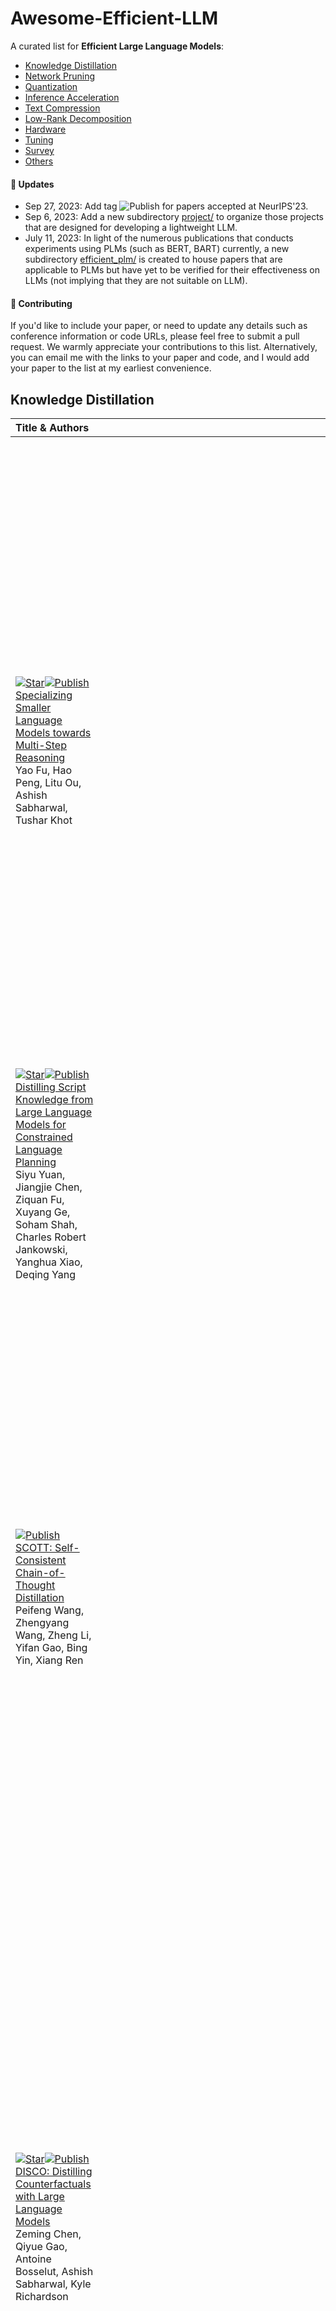 # Awesome-Efficient-LLM

A curated list for **Efficient Large Language Models**:
  - [Knowledge Distillation](#knowledge-distillation)
  - [Network Pruning](#network-pruning)
  - [Quantization](#quantization)
  - [Inference Acceleration](#inference-acceleration)
  - [Text Compression](#text-compression)
  - [Low-Rank Decomposition](#low-rank-decomposition)
  - [Hardware](#hardware)
  - [Tuning](#tuning)
  - [Survey](#survey)
  - [Others](#others)   

#### 🚀 Updates
* Sep 27, 2023: Add tag ![Publish](https://img.shields.io/badge/Conference-NeurIPS'23-blue) for papers accepted at NeurIPS'23.
* Sep 6, 2023: Add a new subdirectory [project/](project/) to organize those projects that are designed for developing a lightweight LLM.
* July 11, 2023:
In light of the numerous publications that conducts experiments using PLMs (such as BERT, BART) currently, a new subdirectory [efficient_plm/](efficient_plm/) is created to house papers that are applicable to PLMs but have yet to be verified for their effectiveness on LLMs (not implying that they are not suitable on LLM). 

#### 💮 Contributing

If you'd like to include your paper, or need to update any details such as conference information or code URLs, please feel free to submit a pull request. We warmly appreciate your contributions to this list. Alternatively, you can email me with the links to your paper and code, and I would add your paper to the list at my earliest convenience. 


## Knowledge Distillation
| Title & Authors | Introduction | Links |
|:----|  :----: | :---:|
|[![Star](https://img.shields.io/github/stars/FranxYao/FlanT5-CoT-Specialization.svg?style=social&label=Star)](https://github.com/FranxYao/FlanT5-CoT-Specialization)[![Publish](https://img.shields.io/badge/Conference-ICML'23-blue)]()<br>[Specializing Smaller Language Models towards Multi-Step Reasoning](https://arxiv.org/abs/2301.12726) <br> Yao Fu, Hao Peng, Litu Ou, Ashish Sabharwal, Tushar Khot |<img width="1002" alt="image" src="figures/ModelSpecialization.png"> |[Github](https://github.com/FranxYao/FlanT5-CoT-Specialization) <br> [Paper](https://arxiv.org/abs/2301.12726)|
|[![Star](https://img.shields.io/github/stars/siyuyuan/coscript.svg?style=social&label=Star)](https://github.com/siyuyuan/coscript)[![Publish](https://img.shields.io/badge/Conference-ACL'23%20Outstanding-blue)]()<br>[Distilling Script Knowledge from Large Language Models for Constrained Language Planning](https://arxiv.org/abs/2305.05252) <br> Siyu Yuan, Jiangjie Chen, Ziquan Fu, Xuyang Ge, Soham Shah, Charles Robert Jankowski, Yanghua Xiao, Deqing Yang |<img width="302" alt="image" src="figures/CoScript.png"> |[Github](https://github.com/siyuyuan/coscript) <br> [Paper](https://arxiv.org/abs/2305.05252)|
|[![Publish](https://img.shields.io/badge/Conference-ACL'23%20Outstanding-blue)]()<br>[SCOTT: Self-Consistent Chain-of-Thought Distillation](https://arxiv.org/abs/2305.01879) <br> Peifeng Wang, Zhengyang Wang, Zheng Li, Yifan Gao, Bing Yin, Xiang Ren |<img width="1002" alt="image" src="figures/SCOTT.png"> |[Paper](https://arxiv.org/abs/2305.01879)|
|[![Star](https://img.shields.io/github/stars/eric11eca/disco.svg?style=social&label=Star)](https://github.com/eric11eca/disco)[![Publish](https://img.shields.io/badge/Conference-ACL'23-blue)]()<br>[DISCO: Distilling Counterfactuals with Large Language Models](https://arxiv.org/abs/2212.10534) <br> Zeming Chen, Qiyue Gao, Antoine Bosselut, Ashish Sabharwal, Kyle Richardson |<img width="1002" alt="image" src="figures/disco.png"> |[Github](https://github.com/eric11eca/disco) <br> [Paper](https://arxiv.org/abs/2212.10534)|
|[![Star](https://img.shields.io/github/stars/allenai/i2d2.svg?style=social&label=Star)](https://github.com/allenai/i2d2)[![Publish](https://img.shields.io/badge/Conference-ACL'23-blue)]()<br>[I2D2: Inductive Knowledge Distillation with NeuroLogic and Self-Imitation](https://arxiv.org/abs/2212.09246) <br> Chandra Bhagavatula, Jena D. Hwang, Doug Downey, Ronan Le Bras, Ximing Lu, Lianhui Qin, Keisuke Sakaguchi, Swabha Swayamdipta, Peter West, Yejin Choi |<img width="1002" alt="image" src="https://i2d2.allen.ai/i2d2-fig1.png"> |[Github](https://github.com/allenai/i2d2) <br> [Paper](https://arxiv.org/abs/2212.09246) <br> [Project](https://i2d2.allen.ai/) |
|[![Star](https://img.shields.io/github/stars/allenai/cot_distillation.svg?style=social&label=Star)](https://github.com/allenai/cot_distillation)[![Publish](https://img.shields.io/badge/Conference-ACL'23-blue)]()<br>[Symbolic Chain-of-Thought Distillation: Small Models Can Also "Think" Step-by-Step](https://arxiv.org/abs/2306.14050) <br> Liunian Harold Li, Jack Hessel, Youngjae Yu, Xiang Ren, Kai-Wei Chang, Yejin Choi |<img width="202" alt="image" src="figures/SCoTD.png"> |[Github](https://github.com/allenai/cot_distillation) <br> [Paper](https://arxiv.org/abs/2306.14050)|
|[![Star](https://img.shields.io/github/stars/swarnaHub/ExplanationIntervention.svg?style=social&label=Star)](https://github.com/swarnaHub/ExplanationIntervention) [![Publish](https://img.shields.io/badge/Conference-NeurIPS'23-blue)]() <br>[Can Language Models Teach? Teacher Explanations Improve Student Performance via Theory of Mind](https://arxiv.org/abs/2306.09299) <br> Swarnadeep Saha, Peter Hase, and Mohit Bansal |<img width="302" alt="image" src="https://github.com/swarnaHub/ExplanationIntervention/blob/main/assets/main_fig.png"> |[Github](https://github.com/swarnaHub/ExplanationIntervention) <br> [Paper](https://arxiv.org/abs/2306.09299)|
|[![Publish](https://img.shields.io/badge/Conference-EMNLP'23-blue)]()<br>[Dialogue Chain-of-Thought Distillation for Commonsense-aware Conversational Agents](https://arxiv.org/abs/2310.09343) <br> Hyungjoo Chae, Yongho Song, Kai Tzu-iunn Ong, Taeyoon Kwon, Minjin Kim, Youngjae Yu, Dongha Lee, Dongyeop Kang, Jinyoung Yeo |<img width="1002" alt="image" src="figures/Doctor.png"> |[Paper](https://arxiv.org/abs/2310.09343)|
|[![Star](https://img.shields.io/github/stars/ServiceNow/PromptMix-EMNLP-2023.svg?style=social&label=Star)](https://github.com/ServiceNow/PromptMix-EMNLP-2023)[![Publish](https://img.shields.io/badge/Conference-EMNLP'23-blue)]()<br>[PromptMix: A Class Boundary Augmentation Method for Large Language Model Distillation](https://arxiv.org/abs/2310.14192) <br> Gaurav Sahu, Olga Vechtomova, Dzmitry Bahdanau, Issam H. Laradji |<img width="1002" alt="image" src="figures/PromptMix.png"> |[Github](https://github.com/ServiceNow/PromptMix-EMNLP-2023) <br> [Paper](https://arxiv.org/abs/2310.14192)|
|[![Star](https://img.shields.io/github/stars/aitsc/GLMKD.svg?style=social&label=Star)](https://github.com/aitsc/GLMKD) [![Publish](https://img.shields.io/badge/Conference-ACL'23%20Industry%20Track-blue)]() <br>[GKD: A General Knowledge Distillation Framework for Large-scale Pre-trained Language Model](https://arxiv.org/abs/2306.06629) <br> Shicheng Tan, Weng Lam Tam, Yuanchun Wang, Wenwen Gong, Yang Yang, Hongyin Tang, Keqing He, Jiahao Liu, Jingang Wang, Shu Zhao, Peng Zhang, Jie Tang |<img width="1002" alt="image" src="figures/GKD.png"> |[Github](https://github.com/aitsc/GLMKD) <br> [Paper](https://arxiv.org/abs/2306.06629)|
|[![Star](https://img.shields.io/github/stars/google-research/distilling-step-by-step.svg?style=social&label=Star)](https://github.com/google-research/distilling-step-by-step) [![Publish](https://img.shields.io/badge/Conference-ACL'23%20Findings-blue)]() <br> [Distilling Step-by-Step! Outperforming Larger Language Models with Less Training Data and Smaller Model Sizes](https://arxiv.org/abs/2305.02301)    <br> Cheng-Yu Hsieh, Chun-Liang Li, Chih-Kuan Yeh, Hootan Nakhost, Yasuhisa Fujii, Alexander Ratner, Ranjay Krishna, Chen-Yu Lee, Tomas Pfister | <img width="2000" alt="image" src="figures/Distill_step_by_step.png">| [Github](https://github.com/google-research/distilling-step-by-step) <br> [Paper](https://arxiv.org/abs/2305.02301) |
|[![Publish](https://img.shields.io/badge/Conference-EMNLP'23%20Findings-blue)]()<br>[Retrieval-based Knowledge Transfer: An Effective Approach for Extreme Large Language Model Compression](https://arxiv.org/abs/2310.15594) <br> Jiduan Liu, Jiahao Liu, Qifan Wang, Jingang Wang, Xunliang Cai, Dongyan Zhao, Ran Lucien Wang, Rui Yan |<img width="1002" alt="image" src="figures/RetriKT.png"> |[Paper](https://arxiv.org/abs/2310.15594)|
|[![Star](https://img.shields.io/github/stars/stoyian/OCaTS.svg?style=social&label=Star)](https://github.com/stoyian/OCaTS)[![Publish](https://img.shields.io/badge/Conference-EMNLP'23%20Findings-blue)]()<br>[Cache me if you Can: an Online Cost-aware Teacher-Student framework to Reduce the Calls to Large Language Models](https://arxiv.org/abs/2310.13395) <br> Ilias Stogiannidis, Stavros Vassos, Prodromos Malakasiotis, Ion Androutsopoulos |<img width="252" alt="image" src="figures/OCaTS.png"> |[Github](https://github.com/stoyian/OCaTS) <br> [Paper](https://arxiv.org/abs/2310.13395)|
| [![Star](https://img.shields.io/github/stars/mbzuai-nlp/LaMini-LM.svg?style=social&label=Star)](https://github.com/mbzuai-nlp/LaMini-LM) <br> [LaMini-LM: A Diverse Herd of Distilled Models from Large-Scale Instructions](https://github.com/mbzuai-nlp/LaMini-LM) <br>Minghao Wu, Abdul Waheed, Chiyu Zhang, Muhammad Abdul-Mageed, Alham Fikri Aji | <img width="1002" alt="image" src="https://github.com/mbzuai-nlp/LaMini-LM/blob/main/images/lamini-pipeline.drawio.png"> | [Github](https://github.com/mbzuai-nlp/LaMini-LM) [paper](https://arxiv.org/abs/2304.14402) |
|[Knowledge Distillation of Large Language Models](https://arxiv.org/abs/2306.08543) <br> Yuxian Gu, Li Dong, Furu Wei, Minlie Huang |<img width="1002" alt="image" src="https://github.com/microsoft/LMOps/blob/main/minillm/figures/method.png"> |[Github](https://github.com/microsoft/LMOps/tree/main/minillm) <br> [Paper](https://arxiv.org/abs/2306.08543)|
|[Teaching Small Language Models to Reason](https://arxiv.org/abs/2212.08410) <br> Lucie Charlotte Magister, Jonathan Mallinson, Jakub Adamek, Eric Malmi, Aliaksei Severyn.  |<img width="202" alt="image" src="figures/Teach_Small_LM_COT.png"> |[Paper](https://arxiv.org/abs/2212.08410)|
| [![Star](https://img.shields.io/github/stars/ananyahjha93/llm-distill.svg?style=social&label=Star)](https://github.com/ananyahjha93/llm-distill) <br> [Large Language Model Distillation Doesn't Need a Teacher](https://arxiv.org/abs/2305.14864) <br> Ananya Harsh Jha, Dirk Groeneveld, Emma Strubell, Iz Beltagy </br> | <img width="2000" alt="image" src="figures/TeacherFreeLLM.png"> | [Github](https://github.com/ananyahjha93/llm-distill) [paper](https://arxiv.org/abs/2305.14864) |
| [The False Promise of Imitating Proprietary LLMs](https://arxiv.org/abs/2305.15717) <br> Arnav Gudibande, Eric Wallace, Charlie Snell, Xinyang Geng, Hao Liu, Pieter Abbeel, Sergey Levine, Dawn Song | <img width="400" alt="image" src="figures/FalsePromise.png"> | [Paper](https://arxiv.org/abs/2305.15717) |
|[![Star](https://img.shields.io/github/stars/jaehunjung1/impossible-distillation.svg?style=social&label=Star)](https://github.com/jaehunjung1/impossible-distillation) <br>[Impossible Distillation: from Low-Quality Model to High-Quality Dataset & Model for Summarization and Paraphrasing](https://arxiv.org/abs/2305.16635) <br> Jaehun Jung, Peter West, Liwei Jiang, Faeze Brahman, Ximing Lu, Jillian Fisher, Taylor Sorensen, Yejin Choi |<img width="1002" alt="image" src="figures/impossible_distillation.png"> |[Github](https://github.com/jaehunjung1/impossible-distillation) [paper](https://arxiv.org/abs/2305.16635) |
|[PaD: Program-aided Distillation Specializes Large Models in Reasoning](https://arxiv.org/abs/2305.13888) <br> Xuekai Zhu, Biqing Qi, Kaiyan Zhang, Xingwei Long, Bowen Zhou |<img width="402" alt="image" src="figures/PaD.png"> |[Paper](https://arxiv.org/abs/2305.13888)|
|[RLCD: Reinforcement Learning from Contrast Distillation for Language Model Alignment](https://arxiv.org/abs/2307.12950) <br> Kevin Yang, Dan Klein, Asli Celikyilmaz, Nanyun Peng, Yuandong Tian |<img width="302" alt="image" src="figures/RLCD.png"> |[Paper](https://arxiv.org/abs/2307.12950)|
|[Sci-CoT: Leveraging Large Language Models for Enhanced Knowledge Distillation in Small Models for Scientific QA](https://arxiv.org/abs/2308.04679) <br> Yuhan Ma, Haiqi Jiang, Chenyou Fan |<img width="302" alt="image" src="figures/Sci-COT.png"> |[Paper](https://arxiv.org/abs/2308.04679)|
|[![Star](https://img.shields.io/github/stars/universal-ner/universal-ner.svg?style=social&label=Star)](https://github.com/universal-ner/universal-ner)<br>[UniversalNER: Targeted Distillation from Large Language Models for Open Named Entity Recognition](https://arxiv.org/abs/2308.03279) <br> Wenxuan Zhou, Sheng Zhang, Yu Gu, Muhao Chen, Hoifung Poon |<img width="302" alt="image" src="figures/UniversalNER.png"> |[Github](https://github.com/universal-ner/universal-ner) <br> [Paper](https://arxiv.org/abs/2308.03279) <br> [Project](https://universal-ner.github.io) |
|[![Star](https://img.shields.io/github/stars/timinar/BabyLlama.svg?style=social&label=Star)](https://github.com/timinar/BabyLlama)<br>[Baby Llama: knowledge distillation from an ensemble of teachers trained on a small dataset with no performance penalty](https://arxiv.org/abs/2308.02019) <br> Inar Timiryasov, Jean-Loup Tastet |<img width="302" alt="image" src="figures/BabyLLaMA.png"> |[Github](https://github.com/timinar/BabyLlama) <br> [Paper](https://arxiv.org/abs/2308.02019) | [Model](https://huggingface.co/timinar/baby-llama-58m) |
|[DistillSpec: Improving Speculative Decoding via Knowledge Distillation](https://arxiv.org/abs/2310.08461) <br> Yongchao Zhou, Kaifeng Lyu, Ankit Singh Rawat, Aditya Krishna Menon, Afshin Rostamizadeh, Sanjiv Kumar, Jean-François Kagy, Rishabh Agarwal |<img width="1002" alt="image" src="figures/DistillSpec.png"> |[Paper](https://arxiv.org/abs/2310.08461)|
|[![Star](https://img.shields.io/github/stars/huggingface/alignment-handbook.svg?style=social&label=Star)](https://github.com/huggingface/alignment-handbook)<br>[Zephyr: Direct Distillation of LM Alignment](https://arxiv.org/abs/2310.16944) <br> Lewis Tunstall, Edward Beeching, Nathan Lambert, Nazneen Rajani, Kashif Rasul, Younes Belkada, Shengyi Huang, Leandro von Werra, Clémentine Fourrier, Nathan Habib, Nathan Sarrazin, Omar Sanseviero, Alexander M. Rush, Thomas Wolf |<img width="1002" alt="image" src="figures/zephyr.png"> |[Github](https://github.com/huggingface/alignment-handbook) <br> [Paper](https://arxiv.org/abs/2310.16944)|
|[![Star](https://img.shields.io/github/stars/GeneZC/MiniMA.svg?style=social&label=Star)](https://github.com/GeneZC/MiniMA)<br>[Towards the Law of Capacity Gap in Distilling Language Models](https://arxiv.org/abs/2311.07052) <br> Chen Zhang, Dawei Song, Zheyu Ye, Yan Gao |<img width="1002" alt="image" src="figures/MiniMA.png"> |[Github](https://github.com/GeneZC/MiniMA) <br> [Paper](https://arxiv.org/abs/2311.07052)|
|[Unlock the Power: Competitive Distillation for Multi-Modal Large Language Models](https://arxiv.org/abs/2311.08213) <br> Xinwei Li, Li Lin, Shuai Wang, Chen Qian |<img width="1002" alt="image" src="figures/CoMD.png"> |[Paper](https://arxiv.org/abs/2311.08213)|



## Network Pruning
| Title & Authors | Introduction | Links |
|:----|  :----: | :---:|
| [![Star](https://img.shields.io/github/stars/IST-DASLab/sparsegpt.svg?style=social&label=Star)](https://github.com/IST-DASLab/sparsegpt) [![Publish](https://img.shields.io/badge/Conference-ICML'23-blue)]() [![Type](https://img.shields.io/badge/Unstructured-C2A4A6)]() <br> [SparseGPT: Massive Language Models Can Be Accurately Pruned in One-Shot](https://github.com/IST-DASLab/sparsegpt) <br> Elias Frantar, Dan Alistarh| <img width="522" alt="image" src="figures/sparsegpt.png"> |[Github](https://github.com/IST-DASLab/sparsegpt) [paper](https://arxiv.org/abs/2301.00774) |
| [![Star](https://img.shields.io/github/stars/horseee/LLM-Pruner.svg?style=social&label=Star)](https://github.com/horseee/LLM-Pruner) [![Publish](https://img.shields.io/badge/Conference-NeurIPS'23-blue)]() [![Type](https://img.shields.io/badge/Structural-C2A4A6)]() <br>[LLM-Pruner: On the Structural Pruning of Large Language Models](https://arxiv.org/abs/2305.11627) <br> Xinyin Ma, Gongfan Fang, Xinchao Wang | <img width="561" alt="image" src="figures/llm_pruner.png">| [Github](https://github.com/horseee/LLM-Pruner) [paper](https://arxiv.org/abs/2305.11627)|
|[![Star](https://img.shields.io/github/stars/VITA-Group/essential_sparsity.svg?style=social&label=Star)](https://github.com/VITA-Group/essential_sparsity) [![Publish](https://img.shields.io/badge/Conference-NeurIPS'23-blue)]() [![Type](https://img.shields.io/badge/Unstructured-C2A4A6)]() <br>[The Emergence of Essential Sparsity in Large Pre-trained Models: The Weights that Matter](https://arxiv.org/abs/2306.03805) <br> Ajay Jaiswal, Shiwei Liu, Tianlong Chen, Zhangyang Wang |<img width="1002" alt="image" src="https://user-images.githubusercontent.com/6660499/243539825-ca3b1dbe-bc1c-45d9-a6ea-d1d0c991e997.png"> |[Github](https://github.com/VITA-Group/essential_sparsity) <br> [Paper](https://arxiv.org/abs/2306.03805)|
|[![Star](https://img.shields.io/github/stars/AlibabaResearch/flash-llm.svg?style=social&label=Star)](https://github.com/AlibabaResearch/flash-llm)[![Publish](https://img.shields.io/badge/Conference-VLDB'24-blue)]() [![Type](https://img.shields.io/badge/Unstructured-C2A4A6)]() <br>[Flash-LLM: Enabling Cost-Effective and Highly-Efficient Large Generative Model Inference with Unstructured Sparsity](https://arxiv.org/abs/2309.10285) <br> Haojun Xia, Zhen Zheng, Yuchao Li, Donglin Zhuang, Zhongzhu Zhou, Xiafei Qiu, Yong Li, Wei Lin, Shuaiwen Leon Song |<img width="602" alt="image" src="figures/FlashLLM.png"> |[Github](https://github.com/AlibabaResearch/flash-llm) <br> [Paper](https://arxiv.org/abs/2309.10285)|
|[![Star](https://img.shields.io/github/stars/jongwooko/NASH-Pruning-Official.svg?style=social&label=Star)](https://github.com/jongwooko/NASH-Pruning-Official)[![Publish](https://img.shields.io/badge/Conference-EMNLP'23%20Findings-blue)]() [![Type](https://img.shields.io/badge/Structural-C2A4A6)]() <br>[NASH: A Simple Unified Framework of Structured Pruning for Accelerating Encoder-Decoder Language Models](https://arxiv.org/abs/2310.10054) <br> Jongwoo Ko, Seungjoon Park, Yujin Kim, Sumyeong Ahn, Du-Seong Chang, Euijai Ahn, Se-Young Yun |<img width="402" alt="image" src="figures/NASH.png"> |[Github](https://github.com/jongwooko/NASH-Pruning-Official) <br> [Paper](https://arxiv.org/abs/2310.10054)|
|[![Star](https://img.shields.io/github/stars/locuslab/wanda.svg?style=social&label=Star)](https://github.com/locuslab/wanda) [![Type](https://img.shields.io/badge/Unstructured-C2A4A6)]()<br>[A Simple and Effective Pruning Approach for Large Language Models](https://arxiv.org/abs/2306.11695) <br> Mingjie Sun, Zhuang Liu, Anna Bair, J. Zico Kolter |<img width="1002" alt="image" src="https://user-images.githubusercontent.com/20168304/245999360-f951de47-269d-491d-826a-8e6d85627849.png"> |[Github](https://github.com/locuslab/wanda) <br> [Paper](https://arxiv.org/abs/2306.11695)|
|[![Type](https://img.shields.io/badge/Structural-C2A4A6)]() <br> [Pruning Large Language Models via Accuracy Predictor](https://arxiv.org/abs/2309.09507) <br> Yupeng Ji, Yibo Cao, Jiucai Liu |<img width="202" alt="image" src="figures/PruningAccuracyPredictor.png"> |[Paper](https://arxiv.org/abs/2309.09507)|
|[![Type](https://img.shields.io/badge/Benchmark-C2A4A6)]()<br> [Compressing LLMs: The Truth is Rarely Pure and Never Simple](https://arxiv.org/abs/2310.01382) <br> Ajay Jaiswal, Zhe Gan, Xianzhi Du, Bowen Zhang, Zhangyang Wang, Yinfei Yang |<img width="1002" alt="image" src="figures/LLM-KICK.png"> |[Paper](https://arxiv.org/abs/2310.01382)|
|[![Star](https://img.shields.io/github/stars/VITA-Group/Junk_DNA_Hypothesis.svg?style=social&label=Star)](https://github.com/VITA-Group/Junk_DNA_Hypothesis)[![Type](https://img.shields.io/badge/Unstructured-C2A4A6)]()<br>[Junk DNA Hypothesis: A Task-Centric Angle of LLM Pre-trained Weights through Sparsity](https://arxiv.org/abs/2310.02277) <br> Lu Yin, Shiwei Liu, Ajay Jaiswal, Souvik Kundu, Zhangyang Wang |<img width="1002" alt="image" src="figures/junk_DNA.png"> |[Github](https://github.com/VITA-Group/Junk_DNA_Hypothesis) <br> [Paper](https://arxiv.org/abs/2310.02277)|
|[![Star](https://img.shields.io/github/stars/luuyin/OWL.svg?style=social&label=Star)](https://github.com/luuyin/OWL)[![Type](https://img.shields.io/badge/Unstructured-C2A4A6)]() <br>[Outlier Weighed Layerwise Sparsity (OWL): A Missing Secret Sauce for Pruning LLMs to High Sparsity](https://arxiv.org/abs/2310.05175) <br> Lu Yin, You Wu, Zhenyu Zhang, Cheng-Yu Hsieh, Yaqing Wang, Yiling Jia, Mykola Pechenizkiy, Yi Liang, Zhangyang Wang, Shiwei Liu |<img width="1002" alt="image" src="https://github.com/luuyin/OWL/blob/main/Images/Layer_wise_sparsity.png"> |[Github](https://github.com/luuyin/OWL) <br> [Paper](https://arxiv.org/abs/2310.05175)|
|[![Type](https://img.shields.io/badge/Structural-C2A4A6)]() <br>[Compresso: Structured Pruning with Collaborative Prompting Learns Compact Large Language Models](https://arxiv.org/abs/2310.05015) <br> Song Guo, Jiahang Xu, Li Lyna Zhang, Mao Yang |<img width="1002" alt="image" src="figures/compresso.png"> |[Github](https://github.com/microsoft/Moonlit/tree/main/Compresso) <br> [Paper](https://arxiv.org/abs/2310.05015)|
|[![Star](https://img.shields.io/github/stars/princeton-nlp/LLM-Shearing.svg?style=social&label=Star)](https://github.com/princeton-nlp/LLM-Shearing) [![Type](https://img.shields.io/badge/Structural-C2A4A6)]() <br>[Sheared LLaMA: Accelerating Language Model Pre-training via Structured Pruning](https://arxiv.org/abs/2310.06694) <br> Mengzhou Xia, Tianyu Gao, Zhiyuan Zeng, Danqi Chen |<img width="1002" alt="image" src="figures/LLM-shearing.png"> |[Github](https://github.com/princeton-nlp/LLM-Shearing) <br> [Paper](https://arxiv.org/abs/2310.06694)|
|[![Star](https://img.shields.io/github/stars/IST-DASLab/SparseFinetuning.svg?style=social&label=Star)](https://github.com/IST-DASLab/SparseFinetuning) [![Type](https://img.shields.io/badge/Unstructured-C2A4A6)]() <br>[Sparse Finetuning for Inference Acceleration of Large Language Models](https://arxiv.org/abs/2310.06927) <br> Eldar Kurtic, Denis Kuznedelev, Elias Frantar, Michael Goin, Dan Alistarh |<img width="1002" alt="image" src="figures/SquareHead.png"> |[Github](https://github.com/IST-DASLab/SparseFinetuning) <br> [Paper](https://arxiv.org/abs/2310.06927)|
|[ReLU Strikes Back: Exploiting Activation Sparsity in Large Language Models](https://arxiv.org/abs/2310.04564) [![Type](https://img.shields.io/badge/Unstructured-C2A4A6)]() <br> Iman Mirzadeh, Keivan Alizadeh, Sachin Mehta, Carlo C Del Mundo, Oncel Tuzel, Golnoosh Samei, Mohammad Rastegari, Mehrdad Farajtabar |<img width="1002" alt="image" src="figures/relufication.png"> |[Paper](https://arxiv.org/abs/2310.04564)|
|[The Cost of Down-Scaling Language Models: Fact Recall Deteriorates before In-Context Learning](https://arxiv.org/abs/2310.04680) [![Type](https://img.shields.io/badge/Unstructured-C2A4A6)]() <br> Tian Jin, Nolan Clement, Xin Dong, Vaishnavh Nagarajan, Michael Carbin, Jonathan Ragan-Kelley, Gintare Karolina Dziugaite |<img width="1002" alt="image" src="figures/recall_and_icl.png"> |[Paper](https://arxiv.org/abs/2310.04680)|
|[![Star](https://img.shields.io/github/stars/zxyxmu/DSnoT.svg?style=social&label=Star)](https://github.com/zxyxmu/DSnoT)[![Type](https://img.shields.io/badge/Unstructured-C2A4A6)]() <br>[Dynamic Sparse No Training: Training-Free Fine-tuning for Sparse LLMs](https://arxiv.org/abs/2310.08915) <br> Yuxin Zhang, Lirui Zhao, Mingbao Lin, Yunyun Sun, Yiwu Yao, Xingjia Han, Jared Tanner, Shiwei Liu, Rongrong Ji |<img width="202" alt="image" src="figures/DSOT.png"> |[Github](https://github.com/zxyxmu/DSnoT) <br> [Paper](https://arxiv.org/abs/2310.08915)|
|[One-Shot Sensitivity-Aware Mixed Sparsity Pruning for Large Language Models](https://arxiv.org/abs/2310.09499) [![Type](https://img.shields.io/badge/Unstructured-C2A4A6)]()<br> Hang Shao, Bei Liu, Yanmin Qian |<img width="202" alt="image" src="figures/sensitivity_sparse.png"> |[Paper](https://arxiv.org/abs/2310.09499)|
|[![Star](https://img.shields.io/github/stars/microsoft/lorashear.svg?style=social&label=Star)](https://github.com/microsoft/lorashear) [![Type](https://img.shields.io/badge/Structural-C2A4A6)]() <br>[LoRAShear: Efficient Large Language Model Structured Pruning and Knowledge Recovery](https://arxiv.org/abs/2310.18356) <br> Tianyi Chen, Tianyu Ding, Badal Yadav, Ilya Zharkov, Luming Liang |<img width="1002" alt="image" src="figures/LoRAShear.png"> |[Github](https://github.com/microsoft/lorashear) <br> [Paper](https://arxiv.org/abs/2310.18356)|
|[![Star](https://img.shields.io/github/stars/Aleph-Alpha/Divergent_Tokens.svg?style=social&label=Star)](https://github.com/Aleph-Alpha/Divergent_Tokens) [![Type](https://img.shields.io/badge/Unstructured-C2A4A6)]() <br>[Divergent Token Metrics: Measuring degradation to prune away LLM components -- and optimize quantization](https://arxiv.org/abs/2311.01544) <br> Björn Deiseroth, Max Meuer, Nikolas Gritsch, Constantin Eichenberg, Patrick Schramowski, Matthias Aßenmacher, Kristian Kersting |<img width="1002" alt="image" src="figures/FDT.png"> |[Github](https://github.com/Aleph-Alpha/Divergent_Tokens) <br> [Paper](https://arxiv.org/abs/2311.01544)|
|[![Star](https://img.shields.io/github/stars/VILA-Lab/GBLM-Pruner.svg?style=social&label=Star)](https://github.com/VILA-Lab/GBLM-Pruner) [![Type](https://img.shields.io/badge/Structural-C2A4A6)]()  <br>[Beyond Size: How Gradients Shape Pruning Decisions in Large Language Models](https://arxiv.org/abs/2311.04902) <br> Rocktim Jyoti Das, Liqun Ma, Zhiqiang Shen |<img width="1002" alt="image" src="figures/GBLM-Pruner.png"> |[Github](https://github.com/VILA-Lab/GBLM-Pruner) <br> [Paper](https://arxiv.org/abs/2311.04902)|

## Quantization
| Title & Authors | Introduction | Links |
|:--|  :----: | :---:|
|[![Star](https://img.shields.io/github/stars/IST-DASLab/gptq.svg?style=social&label=Star)](https://github.com/IST-DASLab/gptq)[![Publish](https://img.shields.io/badge/Conference-ICLR'22-blue)]()<br>[GPTQ: Accurate Post-Training Quantization for Generative Pre-trained Transformers](https://arxiv.org/abs/2210.17323) <br> Elias Frantar, Saleh Ashkboos, Torsten Hoefler, Dan Alistarh |<img width="202" alt="image" src="figures/GPTQ.png"> |[Github](https://github.com/IST-DASLab/gptq) <br> [Paper](https://arxiv.org/abs/2210.17323)|o
|[![Star](https://img.shields.io/github/stars/mit-han-lab/smoothquant.svg?style=social&label=Star)](https://github.com/mit-han-lab/smoothquant)[![Publish](https://img.shields.io/badge/Conference-ICML'23-blue)]() <br>[SmoothQuant: Accurate and Efficient Post-Training Quantization for Large Language Models](https://arxiv.org/abs/2211.10438) <br> Guangxuan Xiao, Ji Lin, Mickael Seznec, Hao Wu, Julien Demouth, Song Han |<img width="1002" alt="image" src="https://github.com/mit-han-lab/smoothquant/blob/main/figures/intuition.png"> |[Github](https://github.com/mit-han-lab/smoothquant) <br> [Paper](https://arxiv.org/abs/2211.10438)|
| [![Star](https://img.shields.io/github/stars/artidoro/qlora.svg?style=social&label=Star)](https://github.com/artidoro/qlora) [![Publish](https://img.shields.io/badge/Conference-NeurIPS'23-blue)]() <br>[QLoRA: Efficient Finetuning of Quantized LLMs](https://arxiv.org/abs/2305.14314) <br> Tim Dettmers, Artidoro Pagnoni, Ari Holtzman, Luke Zettlemoyer | ![](figures/qlora.png) | <br>[Github](https://github.com/artidoro/qlora)</br> [Paper](https://arxiv.org/abs/2305.14314) |
|[![Star](https://img.shields.io/github/stars/jerry-chee/QuIP.svg?style=social&label=Star)](https://github.com/jerry-chee/QuIP) [![Publish](https://img.shields.io/badge/Conference-NeurIPS'23-blue)]() <br>[QuIP: 2-Bit Quantization of Large Language Models With Guarantees](https://arxiv.org/abs/2307.13304) <br> Jerry Chee, Yaohui Cai, Volodymyr Kuleshov, Christopher De SaXQ |<img width="302" alt="image" src="figures/QuIP.png"> |[Github](https://github.com/jerry-chee/QuIP) <br> [Paper](https://arxiv.org/abs/2307.13304)|
|[![Publish](https://img.shields.io/badge/Conference-NeurIPS'23-blue)]()<br>[Memory-Efficient Fine-Tuning of Compressed Large Language Models via sub-4-bit Integer Quantization](https://arxiv.org/abs/2305.14152) <br> Jeonghoon Kim, Jung Hyun Lee, Sungdong Kim, Joonsuk Park, Kang Min Yoo, Se Jung Kwon, Dongsoo Lee |<img width="1002" alt="image" src="figures/PEQA.png"> |[Paper](https://arxiv.org/abs/2305.14152)|
| [![Star](https://img.shields.io/github/stars/Qualcomm-AI-research/outlier-free-transformers.svg?style=social&label=Star)](https://github.com/Qualcomm-AI-research/outlier-free-transformers)  [![Publish](https://img.shields.io/badge/Conference-NeurIPS'23-blue)]() <br>[Quantizable Transformers: Removing Outliers by Helping Attention Heads Do Nothing](https://arxiv.org/abs/2306.12929) <br> Yelysei Bondarenko, Markus Nagel, Tijmen Blankevoort | ![](figures/QT.png) | [Github](https://github.com/Qualcomm-AI-research/outlier-free-transformers) [Paper](https://arxiv.org/abs/2306.12929) |
|[![Star](https://img.shields.io/github/stars/nbasyl/LLM-FP4.svg?style=social&label=Star)](https://github.com/nbasyl/LLM-FP4)[![Publish](https://img.shields.io/badge/Conference-EMNLP'23-blue)]()<br>[LLM-FP4: 4-Bit Floating-Point Quantized Transformers](https://arxiv.org/abs/2310.16836) <br> Shih-yang Liu, Zechun Liu, Xijie Huang, Pingcheng Dong, Kwang-Ting Cheng |<img width="1002" alt="image" src="figures/LLM-FP4.png"> |[Github](https://github.com/nbasyl/LLM-FP4) <br> [Paper](https://arxiv.org/abs/2310.16836)|
|[![Publish](https://img.shields.io/badge/Conference-EMNLP'23-blue)]()<br>[Enhancing Computation Efficiency in Large Language Models through Weight and Activation Quantization](https://arxiv.org/abs/2311.05161) <br> Jangwhan Lee, Minsoo Kim, Seungcheol Baek, Seok Joong Hwang, Wonyong Sung, Jungwook Choi |<img width="1002" alt="image" src="figures/AQAS.png"> |[Paper](https://arxiv.org/abs/2311.05161)|
|[![Publish](https://img.shields.io/badge/Conference-ICML'23%20ES%20FOMO-blue)]()<br>[GPT-Zip: Deep Compression of Finetuned Large Language Models](https://openreview.net/forum?id=hO0c2tG2xL) <br> Berivan Isik, Hermann Kumbong, Wanyi Ning, Xiaozhe Yao, Sanmi Koyejo, Ce Zhang |<img width="1002" alt="image" src="figures/GPT-Zip.png"> |[Paper](https://openreview.net/forum?id=hO0c2tG2xL)|
|[![Star](https://img.shields.io/github/stars/Twilight92z/Quantize-Watermark.svg?style=social&label=Star)](https://github.com/Twilight92z/Quantize-Watermark)[![Publish](https://img.shields.io/badge/Conference-EMNLP'23%20Findings-blue)]()<br>[Watermarking LLMs with Weight Quantization](https://arxiv.org/abs/2310.11237) <br> Linyang Li, Botian Jiang, Pengyu Wang, Ke Ren, Hang Yan, Xipeng Qiu |<img width="1002" alt="image" src="figures/watermark_quant.png"> |[Github](https://github.com/Twilight92z/Quantize-Watermark) <br> [Paper](https://arxiv.org/abs/2310.11237)|
|[![Star](https://img.shields.io/github/stars/mit-han-lab/llm-awq.svg?style=social&label=Star)](https://github.com/mit-han-lab/llm-awq) <br>[AWQ: Activation-aware Weight Quantization for LLM Compression and Acceleration](https://arxiv.org/abs/2306.00978) <br> Ji Lin, Jiaming Tang, Haotian Tang, Shang Yang, Xingyu Dang, Song Han |<img width="1002" alt="image" src="https://github.com/mit-han-lab/llm-awq/blob/main/figures/overview.png"> |[Github](https://github.com/mit-han-lab/llm-awq) <br> [Paper](https://arxiv.org/abs/2306.00978)|
| [![Star](https://img.shields.io/github/stars/hahnyuan/RPTQ4LLM.svg?style=social&label=Star)](https://github.com/hahnyuan/RPTQ4LLM) <br>[RPTQ: Reorder-based Post-training Quantization for Large Language Models](https://arxiv.org/abs/2304.01089) <br> Zhihang Yuan and Lin Niu and Jiawei Liu and Wenyu Liu and Xinggang Wang and Yuzhang Shang and Guangyu Sun and Qiang Wu and Jiaxiang Wu and Bingzhe Wu | ![](https://github.com/hahnyuan/RPTQ4LLM/blob/master/ims/cover.png) | <br>[Github](https://github.com/hahnyuan/RPTQ4LLM)</br> [Paper](https://arxiv.org/abs/2304.01089) |
|[ZeroQuant-V2: Exploring Post-training Quantization in LLMs from Comprehensive Study to Low Rank Compensation](https://arxiv.org/abs/2303.08302) <br> Zhewei Yao, Xiaoxia Wu, Cheng Li, Stephen Youn, Yuxiong He |<img width="402" alt="image" src="figures/zeroquant-v2.png"> |[Paper](https://arxiv.org/abs/2303.08302)|
| [![Star](https://img.shields.io/github/stars/SqueezeAILab/SqueezeLLM.svg?style=social&label=Star)](https://github.com/SqueezeAILab/SqueezeLLM) <br>[SqueezeLLM: Dense-and-Sparse Quantization](https://arxiv.org/pdf/2306.07629.pdf) <br>Sehoon Kim, Coleman Hooper, Amir Gholami, Zhen Dong, Xiuyu Li, Sheng Shen, Michael W. Mahoney, Kurt Keutzer | <img width="1102" alt="image" src="figures/SqueezeLLM.png"> |[Github](https://github.com/SqueezeAILab/SqueezeLLM) <br> [Paper](https://arxiv.org/pdf/2306.07629.pdf)|
| [Outlier Suppression+: Accurate quantization of large language models by equivalent and optimal shifting and scaling](https://arxiv.org/abs/2304.09145v1) <br> Xiuying Wei , Yunchen Zhang, Yuhang Li, Xiangguo Zhang, Ruihao Gong, Jinyang Guo, Xianglong Liu|  <img width="1102" alt="image" src="figures/outliersuppression.png"> | [Paper](https://arxiv.org/abs/2304.09145v1)|
|[Integer or Floating Point? New Outlooks for Low-Bit Quantization on Large Language Models](https://arxiv.org/abs/2305.12356) <br> Yijia Zhang, Lingran Zhao, Shijie Cao, Wenqiang Wang, Ting Cao, Fan Yang, Mao Yang, Shanghang Zhang, Ningyi Xu |<img width="1002" alt="image" src="figures/MoFQ.png"> |[Paper](https://arxiv.org/abs/2305.12356)|
|[LLM-QAT: Data-Free Quantization Aware Training for Large Language Models](https://arxiv.org/abs/2305.17888) <br> Zechun Liu, Barlas Oguz, Changsheng Zhao, Ernie Chang, Pierre Stock, Yashar Mehdad, Yangyang Shi, Raghuraman Krishnamoorthi, Vikas Chandra |<img width="1002" alt="image" src="figures/LLM-QAT.png"> |[Paper](https://arxiv.org/abs/2305.17888)|
|[![Star](https://img.shields.io/github/stars/Vahe1994/SpQR.svg?style=social&label=Star)](https://github.com/Vahe1994/SpQR) <br>[SpQR: A Sparse-Quantized Representation for Near-Lossless LLM Weight Compression](https://arxiv.org/abs/2306.03078) <br> Tim Dettmers, Ruslan Svirschevski, Vage Egiazarian, Denis Kuznedelev, Elias Frantar, Saleh Ashkboos, Alexander Borzunov, Torsten Hoefler, Dan Alistarh |<img width="1002" alt="image" src="figures/SpQR.png"> |[Github](https://github.com/Vahe1994/SpQR) <br> [Paper](https://arxiv.org/abs/2306.03078)|
|[![Star](https://img.shields.io/github/stars/xvyaward/owq.svg?style=social&label=Star)](https://github.com/xvyaward/owq) <br>[OWQ: Lessons learned from activation outliers for weight quantization in large language models](https://arxiv.org/abs/2306.02272) <br> Changhun Lee, Jungyu Jin, Taesu Kim, Hyungjun Kim, Eunhyeok Park |<img width="1002" alt="image" src="figures/OWQ.png"> |[Github](https://github.com/xvyaward/owq) <br> [Paper](https://arxiv.org/abs/2306.02272)|
|[![Star](https://img.shields.io/github/stars/RUCAIBox/QuantizedEmpirical.svg?style=social&label=Star)](https://github.com/RUCAIBox/QuantizedEmpirical)<br>[Do Emergent Abilities Exist in Quantized Large Language Models: An Empirical Study](https://arxiv.org/abs/2307.08072) <br> Peiyu Liu, Zikang Liu, Ze-Feng Gao, Dawei Gao, Wayne Xin Zhao, Yaliang Li, Bolin Ding, Ji-Rong Wen |<img width="1002" alt="image" src="figures/QuantizedEmpirical.png"> |[Github](https://github.com/RUCAIBox/QuantizedEmpirical) <br> [Paper](https://arxiv.org/abs/2307.08072)|
|[ZeroQuant-FP: A Leap Forward in LLMs Post-Training W4A8 Quantization Using Floating-Point Formats](https://arxiv.org/abs/2307.09782) <br> Xiaoxia Wu, Zhewei Yao, Yuxiong He |<img width="1002" alt="image" src="figures/ZeroQuant-FP.png"> |[Paper](https://arxiv.org/abs/2307.09782)|
|[FPTQ: Fine-grained Post-Training Quantization for Large Language Models](https://arxiv.org/abs/2308.15987) <br> Qingyuan Li, Yifan Zhang, Liang Li, Peng Yao, Bo Zhang, Xiangxiang Chu, Yerui Sun, Li Du, Yuchen Xie |<img width="1002" alt="image" src="figures/FPTQ.png"> |[Paper](https://arxiv.org/abs/2308.15987)|
|[QuantEase: Optimization-based Quantization for Language Models - An Efficient and Intuitive Algorithm](https://arxiv.org/abs/2309.01885) <br> Kayhan Behdin, Ayan Acharya, Aman Gupta, Sathiya Keerthi, Rahul Mazumder |<img width="1002" alt="image" src="figures/QuantEase.png"> |[Paper](https://arxiv.org/abs/2309.01885)|
|[Norm Tweaking: High-performance Low-bit Quantization of Large Language Models](https://arxiv.org/abs/2309.02784) <br> Liang Li, Qingyuan Li, Bo Zhang, Xiangxiang Chu |<img width="302" alt="image" src="figures/NormTweaking.png"> |[Paper](https://arxiv.org/abs/2309.02784)|
|[Optimize Weight Rounding via Signed Gradient Descent for the Quantization of LLMs](https://arxiv.org/abs/2309.05516) <br> Wenhua Cheng, Weiwei Zhang, Haihao Shen, Yiyang Cai, Xin He, Kaokao Lv |<img width="1002" alt="image" src="figures/SignRound.png"> |[Github](https://github.com/intel/neural-compressor) <br> [Paper](https://arxiv.org/abs/2309.05516)|
|[![Star](https://img.shields.io/github/stars/yuhuixu1993/qa-lora.svg?style=social&label=Star)](https://github.com/yuhuixu1993/qa-lora)<br>[QA-LoRA: Quantization-Aware Low-Rank Adaptation of Large Language Models](https://arxiv.org/abs/2309.14717) <br> Yuhui Xu, Lingxi Xie, Xiaotao Gu, Xin Chen, Heng Chang, Hengheng Zhang, Zhensu Chen, Xiaopeng Zhang, Qi Tian |<img width="1002" alt="image" src="https://github.com/yuhuixu1993/qa-lora/blob/main/image/qalora.png"> |[Github](https://github.com/yuhuixu1993/qa-lora) <br> [Paper](https://arxiv.org/abs/2309.14717)|
|[ModuLoRA: Finetuning 3-Bit LLMs on Consumer GPUs by Integrating with Modular Quantizers](https://arxiv.org/abs/2309.16119) <br> Junjie Yin, Jiahao Dong, Yingheng Wang, Christopher De Sa, Volodymyr Kuleshov |<img width="1002" alt="image" src="figures/ModuLoRA.png"> |[Paper](https://arxiv.org/abs/2309.16119)|
|[![Star](https://img.shields.io/github/stars/hahnyuan/PB-LLM.svg?style=social&label=Star)](https://github.com/hahnyuan/PB-LLM)<br>[PB-LLM: Partially Binarized Large Language Models](https://arxiv.org/abs/2310.00034) <br> Yuzhang Shang, Zhihang Yuan, Qiang Wu, Zhen Dong |<img width="1002" alt="image" src="figures/PB-LLM.png"> |[Github](https://github.com/hahnyuan/PB-LLM) <br> [Paper](https://arxiv.org/abs/2310.00034)|
|[Dual Grained Quantization: Efficient Fine-Grained Quantization for LLM](https://arxiv.org/abs/2310.04836) <br> Luoming Zhang, Wen Fei, Weijia Wu, Yefei He, Zhenyu Lou, Hong Zhou |<img width="1002" alt="image" src="figures/DGQ.png"> |[Paper](https://arxiv.org/abs/2310.04836)|
|[QFT: Quantized Full-parameter Tuning of LLMs with Affordable Resources](https://arxiv.org/abs/2310.07147) <br> Zhikai Li, Xiaoxuan Liu, Banghua Zhu, Zhen Dong, Qingyi Gu, Kurt Keutzer |<img width="1002" alt="image" src="figures/QFT.png"> |[Paper](https://arxiv.org/abs/2310.07147)|
|[QLLM: Accurate and Efficient Low-Bitwidth Quantization for Large Language Models](https://arxiv.org/abs/2310.08041) <br> Jing Liu, Ruihao Gong, Xiuying Wei, Zhiwei Dong, Jianfei Cai, Bohan Zhuang |<img width="1002" alt="image" src="figures/QLLM.png"> |[Paper](https://arxiv.org/abs/2310.08041)|
|[LoftQ: LoRA-Fine-Tuning-Aware Quantization for Large Language Models](https://arxiv.org/abs/2310.08659) <br> Yixiao Li, Yifan Yu, Chen Liang, Pengcheng He, Nikos Karampatziakis, Weizhu Chen, Tuo Zhao |<img width="1002" alt="image" src="figures/LoftQ.png"> |[Paper](https://arxiv.org/abs/2310.08659)|
|[TEQ: Trainable Equivalent Transformation for Quantization of LLMs](https://arxiv.org/abs/2310.10944) <br> Wenhua Cheng, Yiyang Cai, Kaokao Lv, Haihao Shen |<img width="1002" alt="image" src="figures/TEQ.png"> |[Github](https://github.com/intel/neural-compressor) <br> [Paper](https://arxiv.org/abs/2310.10944)|
|[BitNet: Scaling 1-bit Transformers for Large Language Models](https://arxiv.org/abs/2310.11453) <br> Hongyu Wang, Shuming Ma, Li Dong, Shaohan Huang, Huaijie Wang, Lingxiao Ma, Fan Yang, Ruiping Wang, Yi Wu, Furu Wei |<img width="1002" alt="image" src="https://thegenerality.com/agi/assets/img/bitnet.png"> |[Paper](https://arxiv.org/abs/2310.11453)|
|[Atom: Low-bit Quantization for Efficient and Accurate LLM Serving](https://arxiv.org/abs/2310.19102) <br> Yilong Zhao, Chien-Yu Lin, Kan Zhu, Zihao Ye, Lequn Chen, Size Zheng, Luis Ceze, Arvind Krishnamurthy, Tianqi Chen, Baris Kasikci |<img width="302" alt="image" src="figures/atom.png"> |[Paper](https://arxiv.org/abs/2310.19102)|
|[AWEQ: Post-Training Quantization with Activation-Weight Equalization for Large Language Models](https://arxiv.org/abs/2311.01305) <br> Baisong Li, Xingwang Wang, Haixiao Xu |<img width="1002" alt="image" src="figures/AWE.png"> |[Paper](https://arxiv.org/abs/2311.01305)|
|[![Star](https://img.shields.io/github/stars/zhangsichengsjtu/AFPQ.svg?style=social&label=Star)](https://github.com/zhangsichengsjtu/AFPQ)<br>[AFPQ: Asymmetric Floating Point Quantization for LLMs](https://arxiv.org/abs/2311.01792) <br> Yijia Zhang, Sicheng Zhang, Shijie Cao, Dayou Du, Jianyu Wei, Ting Cao, Ningyi Xu |<img width="1002" alt="image" src="figures/AFPQ.png"> |[Github](https://github.com/zhangsichengsjtu/AFPQ) <br> [Paper](https://arxiv.org/abs/2311.01792)|
|[A Speed Odyssey for Deployable Quantization of LLMs](https://arxiv.org/abs/2311.09550) <br> Qingyuan Li, Ran Meng, Yiduo Li, Bo Zhang, Liang Li, Yifan Lu, Xiangxiang Chu, Yerui Sun, Yuchen Xie |<img width="1002" alt="image" src="figures/Odyssey.png"> |[Paper](https://arxiv.org/abs/2311.09550)|
|[![Star](https://img.shields.io/github/stars/HanGuo97/lq-lora.svg?style=social&label=Star)](https://github.com/HanGuo97/lq-lora)<br>[LQ-LoRA: Low-rank Plus Quantized Matrix Decomposition for Efficient Language Model Finetuning](https://arxiv.org/abs/2311.12023) <br> Han Guo, Philip Greengard, Eric P. Xing, Yoon Kim |<img width="1002" alt="image" src="figures/LQ-LoRA.png"> |[Github](https://github.com/HanGuo97/lq-lora) <br> [Paper](https://arxiv.org/abs/2311.12023)|


## Inference Acceleration
| Title & Authors | Introduction | Links |
|:--|  :----: | :---:|
|[![Star](https://img.shields.io/github/stars/FMInference/DejaVu.svg?style=social&label=Star)](https://github.com/FMInference/DejaVu)[![Publish](https://img.shields.io/badge/Conference-ICML'23%20Oral-blue)]()<br>[Deja Vu: Contextual Sparsity for Efficient LLMs at Inference Time](https://openreview.net/forum?id=wIPIhHd00i) <br> Zichang Liu, Jue WANG, Tri Dao, Tianyi Zhou, Binhang Yuan, Zhao Song, Anshumali Shrivastava, Ce Zhang, Yuandong Tian, Christopher Re, Beidi Chen |<img width="202" alt="image" src="figures/DajeVu.png"> |[Github](https://github.com/FMInference/DejaVu) <br> [Paper](https://openreview.net/forum?id=wIPIhHd00i)|
|[![Publish](https://img.shields.io/badge/Conference-NeurIPS'23-blue)]()<br>[Scissorhands: Exploiting the Persistence of Importance Hypothesis for LLM KV Cache Compression at Test Time](https://arxiv.org/abs/2305.17118) <br> Zichang Liu, Aditya Desai, Fangshuo Liao, Weitao Wang, Victor Xie, Zhaozhuo Xu, Anastasios Kyrillidis, Anshumali Shrivastava |<img width="302" alt="image" src="figures/Scissorhands.png"> |[Paper](https://arxiv.org/abs/2305.17118)|
|[![Publish](https://img.shields.io/badge/Conference-NeurIPS'23-blue)]()<br>[Dynamic Context Pruning for Efficient and Interpretable Autoregressive Transformers](https://arxiv.org/abs/2305.15805) <br> Sotiris Anagnostidis, Dario Pavllo, Luca Biggio, Lorenzo Noci, Aurelien Lucchi, Thomas Hofmann |<img width="1602" alt="image" src="figures/DCP.png"> |[Paper](https://arxiv.org/abs/2305.15805)|
|[![Star](https://img.shields.io/github/stars/microsoft/LLMLingua.svg?style=social&label=Star)](https://github.com/microsoft/LLMLingua)[![Publish](https://img.shields.io/badge/Conference-EMNLP'23-blue)]()<br>[LLMLingua: Compressing Prompts for Accelerated Inference of Large Language Models](https://arxiv.org/abs/2310.05736) <br> Huiqiang Jiang, Qianhui Wu, Chin-Yew Lin, Yuqing Yang, Lili Qiu |<img width="1002" alt="image" src="https://github.com/microsoft/LLMLingua/blob/main/images/LLMLingua_framework.png"> |[Github](https://github.com/microsoft/LLMLingua) <br> [Paper](https://arxiv.org/abs/2310.05736)|
|[![Star](https://img.shields.io/github/stars/raymin0223/fast_robust_early_exit.svg?style=social&label=Star)](https://github.com/raymin0223/fast_robust_early_exit)[![Publish](https://img.shields.io/badge/Conference-EMNLP'23-blue)]()<br>[Fast and Robust Early-Exiting Framework for Autoregressive Language Models with Synchronized Parallel Decoding](https://arxiv.org/abs/2310.05424) <br> Sangmin Bae, Jongwoo Ko, Hwanjun Song, Se-Young Yun |<img width="1002" alt="image" src="figures/FREE.png"> |[Github](https://github.com/raymin0223/fast_robust_early_exit) <br> [Paper](https://arxiv.org/abs/2310.05424)|
|[![Star](https://img.shields.io/github/stars/liyucheng09/Selective_Context.svg?style=social&label=Star)](https://github.com/liyucheng09/Selective_Context)[![Publish](https://img.shields.io/badge/Conference-EMNLP'23-blue)]()<br>[Compressing Context to Enhance Inference Efficiency of Large Language Models](https://arxiv.org/abs/2310.06201) <br> Yucheng Li, Bo Dong, Chenghua Lin, Frank Guerin |<img width="1002" alt="image" src="figures/selective_context.png"> |[Github](https://github.com/liyucheng09/Selective_Context) <br> [Paper](https://arxiv.org/abs/2310.06201)|
|[![Publish](https://img.shields.io/badge/Conference-ICML'23%20ES%20FOMO-blue)]()<br>[Accelerating LLM Inference with Staged Speculative Decoding](https://arxiv.org/abs/2308.04623) <br> Benjamin Spector, Chris Re |<img width="202" alt="image" src="figures/StagedSpec.png"> |[Paper](https://arxiv.org/abs/2308.04623)|
|[![Publish](https://img.shields.io/badge/Conference-EMNLP'23%20Findings-blue)]()<br>[TCRA-LLM: Token Compression Retrieval Augmented Large Language Model for Inference Cost Reduction](https://arxiv.org/abs/2310.15556) <br> Junyi Liu, Liangzhi Li, Tong Xiang, Bowen Wang, Yiming Qian |<img width="1002" alt="image" src="figures/TCRA-LLM.png"> |[Paper](https://arxiv.org/abs/2310.15556)|
| [Inference with Reference: Lossless Acceleration of Large Language Models](https://arxiv.org/abs/2304.04487) <br> Nan Yang, Tao Ge, Liang Wang, Binxing Jiao, Daxin Jiang, Linjun Yang, Rangan Majumder, Furu Wei | <img width="600" alt="image" src="figures/llma.png"> | [Github](https://github.com/microsoft/LMOps/tree/main/llma) <br> [paper](https://arxiv.org/abs/2304.04487) |
| [![Star](https://img.shields.io/github/stars/flexflow/FlexFlow.svg?style=social&label=Star)](https://github.com/flexflow/FlexFlow/tree/inference) <br> [SpecInfer: Accelerating Generative LLM Serving with Speculative Inference and Token Tree Verification](https://arxiv.org/abs/2305.09781) <br> Xupeng Miao, Gabriele Oliaro, Zhihao Zhang, Xinhao Cheng, Zeyu Wang, Rae Ying Yee Wong, Zhuoming Chen, Daiyaan Arfeen, Reyna Abhyankar, Zhihao Jia| <img width="600" alt="image" src="https://github.com/flexflow/FlexFlow/blob/inference/img/overview.png">| [Github](https://github.com/flexflow/FlexFlow/tree/inference) <br> [paper](https://arxiv.org/abs/2305.09781) |
|[SkipDecode: Autoregressive Skip Decoding with Batching and Caching for Efficient LLM Inference](https://arxiv.org/abs/2307.02628) <br> Luciano Del Corro, Allie Del Giorno, Sahaj Agarwal, Bin Yu, Ahmed Awadallah, Subhabrata Mukherjee |<img width="1002" alt="image" src="figures/SkipDecode.png"> |[Paper](https://arxiv.org/abs/2307.02628)|
|[Skeleton-of-Thought: Large Language Models Can Do Parallel Decoding](https://arxiv.org/abs/2307.15337) <br> Xuefei Ning, Zinan Lin, Zixuan Zhou, Huazhong Yang, Yu Wang |<img width="1002" alt="image" src="figures/SoT.png"> |[Paper](https://arxiv.org/abs/2307.15337)|
|[![Star](https://img.shields.io/github/stars/dilab-zju/self-speculative-decoding.svg?style=social&label=Star)](https://github.com/dilab-zju/self-speculative-decoding)<br>[Draft & Verify: Lossless Large Language Model Acceleration via Self-Speculative Decoding](https://arxiv.org/abs/2309.08168) <br> Jun Zhang, Jue Wang, Huan Li, Lidan Shou, Ke Chen, Gang Chen, Sharad Mehrotra |<img width="1002" alt="image" src="https://github.com/dilab-zju/self-speculative-decoding/blob/main/assets/intro.png"> |[Github](https://github.com/dilab-zju/self-speculative-decoding) <br> [Paper](https://arxiv.org/abs/2309.08168)|
|[![Star](https://img.shields.io/github/stars/mit-han-lab/streaming-llm.svg?style=social&label=Star)](https://github.com/mit-han-lab/streaming-llm)<br>[Efficient Streaming Language Models with Attention Sinks](https://arxiv.org/abs/2309.17453) <br> Guangxuan Xiao, Yuandong Tian, Beidi Chen, Song Han, Mike Lewis |<img width="1002" alt="image" src="https://github.com/mit-han-lab/streaming-llm/blob/main/figures/schemes.png"> |[Github](https://github.com/mit-han-lab/streaming-llm) <br> [Paper](https://arxiv.org/abs/2309.17453)|
|[(Dynamic) Prompting might be all you need to repair Compressed LLMs](https://arxiv.org/abs/2310.00867) <br> Duc N.M Hoang, Minsik Cho, Thomas Merth, Mohammad Rastegari, Zhangyang Wang |<img width="1002" alt="image" src="figures/IDP.png"> |[Paper](https://arxiv.org/abs/2310.00867)|
|[Model Tells You What to Discard: Adaptive KV Cache Compression for LLMs](https://arxiv.org/abs/2310.01801) <br> Suyu Ge, Yunan Zhang, Liyuan Liu, Minjia Zhang, Jiawei Han, Jianfeng Gao |<img width="1002" alt="image" src="figures/FastGen.png"> |[Paper](https://arxiv.org/abs/2310.01801)|
|[![Star](https://img.shields.io/github/stars/MurongYue/LLM_MoT_cascade.svg?style=social&label=Star)](https://github.com/MurongYue/LLM_MoT_cascade)<br>[Large Language Model Cascades with Mixture of Thoughts Representations for Cost-efficient Reasoning](https://arxiv.org/abs/2310.03094) <br> Murong Yue, Jie Zhao, Min Zhang, Liang Du, Ziyu Yao |<img width="1002" alt="image" src="figures/LLM_MoT_cascade.png"> |[Github](https://github.com/MurongYue/LLM_MoT_cascade) <br> [Paper](https://arxiv.org/abs/2310.03094)|
|[![Star](https://img.shields.io/github/stars/microsoft/LLMLingua.svg?style=social&label=Star)](https://github.com/microsoft/LLMLingua)<br>[LongLLMLingua: Accelerating and Enhancing LLMs in Long Context Scenarios via Prompt Compression](https://arxiv.org/abs/2310.06839) <br> Huiqiang Jiang, Qianhui Wu, Xufang Luo, Dongsheng Li, Chin-Yew Lin, Yuqing Yang, Lili Qiu |<img width="1002" alt="image" src="figures/longllmlingua.png"> |[Github](https://github.com/microsoft/LLMLingua) <br> [Paper](https://arxiv.org/abs/2310.06839)|
|[CacheGen: Fast Context Loading for Language Model Applications](https://arxiv.org/abs/2310.07240) <br> Yuhan Liu, Hanchen Li, Kuntai Du, Jiayi Yao, Yihua Cheng, Yuyang Huang, Shan Lu, Michael Maire, Henry Hoffmann, Ari Holtzman, Ganesh Ananthanarayanan, Junchen Jiang |<img width="1002" alt="image" src="figures/CacheGen.png"> |[Paper](https://arxiv.org/abs/2310.07240)|
|[![Star](https://img.shields.io/github/stars/DRSY/KV_Compression.svg?style=social&label=Star)](https://github.com/DRSY/KV_Compression)[![Publish](https://img.shields.io/badge/Conference-EMNLP'23-blue)]()<br>[Context Compression for Auto-regressive Transformers with Sentinel Tokens](https://arxiv.org/abs/2310.08152) <br> Siyu Ren, Qi Jia, Kenny Q. Zhu |<img width="1002" alt="image" src="figures/KV_compression.png"> |[Github](https://github.com/DRSY/KV_Compression) <br> [Paper](https://arxiv.org/abs/2310.08152)|
|[![Star](https://img.shields.io/github/stars/ielab/llm-rankers.svg?style=social&label=Star)](https://github.com/ielab/llm-rankers)<br>[A Setwise Approach for Effective and Highly Efficient Zero-shot Ranking with Large Language Models](https://arxiv.org/abs/2310.09497) <br> Shengyao Zhuang, Honglei Zhuang, Bevan Koopman, Guido Zuccon |<img width="1002" alt="image" src="figures/Setwise.png"> |[Github](https://github.com/ielab/llm-rankers) <br> [Paper](https://arxiv.org/abs/2310.09497)|
|[SPEED: Speculative Pipelined Execution for Efficient Decoding](https://arxiv.org/abs/2310.12072) <br> Coleman Hooper, Sehoon Kim, Hiva Mohammadzadeh, Hasan Genc, Kurt Keutzer, Amir Gholami, Sophia Shao |<img width="1002" alt="image" src="figures/SPEED.png"> |[Paper](https://arxiv.org/abs/2310.12072)|
|[Accelerating LLM Inference by Enabling Intermediate Layer Decoding](https://arxiv.org/abs/2310.18581) <br> Neeraj Varshney, Agneet Chatterjee, Mihir Parmar, Chitta Baral |<img width="252" alt="image" src="figures/LITE.png"> |[Paper](https://arxiv.org/abs/2310.18581)|
|[SiDA: Sparsity-Inspired Data-Aware Serving for Efficient and Scalable Large Mixture-of-Experts Models](https://arxiv.org/abs/2310.18859) <br> Zhixu Du, Shiyu Li, Yuhao Wu, Xiangyu Jiang, Jingwei Sun, Qilin Zheng, Yongkai Wu, Ang Li, Hai "Helen" Li, Yiran Chen |<img width="1002" alt="image" src="figures/SiDA.png"> |[Paper](https://arxiv.org/abs/2310.18859)|
|[Fast Chain-of-Thought: A Glance of Future from Parallel Decoding Leads to Answers Faster](https://arxiv.org/abs/2311.08263) <br> Hongxuan Zhang, Zhining Liu, Jiaqi Zheng, Chenyi Zhuang, Jinjie Gu, Guihai Chen |<img width="1002" alt="image" src="figures/FastCoT.png"> |[Paper](https://arxiv.org/abs/2311.08263)|

## Text Compression
| Title & Authors | Introduction | Links |
|:--|  :----: | :---:|
|[![Publish](https://img.shields.io/badge/Conference-ICML'23%20Workshop-blue)]()<br>[EntropyRank: Unsupervised Keyphrase Extraction via Side-Information Optimization for Language Model-based Text Compression](https://arxiv.org/abs/2308.13399) <br> Alexander Tsvetkov. Alon Kipnis |<img width="1002" alt="image" src="figures/EntropyRank.png"> |[Paper](https://arxiv.org/abs/2308.13399)|
|[LLMZip: Lossless Text Compression using Large Language Models](https://arxiv.org/abs/2306.04050) <br> Chandra Shekhara Kaushik Valmeekam, Krishna Narayanan, Dileep Kalathil, Jean-Francois Chamberland, Srinivas Shakkottai |<img width="1002" alt="image" src="figures/LLMZip.png"> |[Paper](https://arxiv.org/abs/2306.04050) \| [Unofficial Github](https://github.com/erika-n/GPTzip)|
|[![Star](https://img.shields.io/github/stars/princeton-nlp/AutoCompressors.svg?style=social&label=Star)](https://github.com/princeton-nlp/AutoCompressors)<br>[Adapting Language Models to Compress Contexts](https://arxiv.org/abs/2305.14788) <br> Alexis Chevalier, Alexander Wettig, Anirudh Ajith, Danqi Chen |<img width="202" alt="image" src="figures/AutoCompressor.png"> |[Github](https://github.com/princeton-nlp/AutoCompressors) <br> [Paper](https://arxiv.org/abs/2305.14788)|
|[In-context Autoencoder for Context Compression in a Large Language Model](https://arxiv.org/abs/2307.06945) <br> Tao Ge, Jing Hu, Xun Wang, Si-Qing Chen, Furu Wei |<img width="502" alt="image" src="figures/ICAE.png"> |[Paper](https://arxiv.org/abs/2307.06945)|
|[Nugget 2D: Dynamic Contextual Compression for Scaling Decoder-only Language Model](https://arxiv.org/abs/2310.02409) <br> Guanghui Qin, Corby Rosset, Ethan C. Chau, Nikhil Rao, Benjamin Van Durme |<img width="1002" alt="image" src="figures/nugget2D.png"> |[Paper](https://arxiv.org/abs/2310.02409)|

## Low-Rank Decomposition
| Title & Authors | Introduction | Links |
|:--|  :----: | :---:|
|[![Star](https://img.shields.io/github/stars/yxli2123/LoSparse.svg?style=social&label=Star)](https://github.com/yxli2123/LoSparse) [![Publish](https://img.shields.io/badge/Conference-ICML'23-blue)]() <br>[LoSparse: Structured Compression of Large Language Models based on Low-Rank and Sparse Approximation](https://arxiv.org/abs/2306.11222) <br> Yixiao Li, Yifan Yu, Qingru Zhang, Chen Liang, Pengcheng He, Weizhu Chen, Tuo Zhao |<img width="302" alt="image" src="figures/LoSparse.png"> |[Github](https://github.com/yxli2123/LoSparse) <br> [Paper](https://arxiv.org/abs/2306.11222)|
|[![Star](https://img.shields.io/github/stars/pilancilab/matrix-compressor.svg?style=social&label=Star)](https://github.com/pilancilab/matrix-compressor)[![Publish](https://img.shields.io/badge/Conference-NeurIPS'23-blue)]()<br>[Matrix Compression via Randomized Low Rank and Low Precision Factorization](https://arxiv.org/abs/2310.11028) <br> Rajarshi Saha, Varun Srivastava, Mert Pilanci |<img width="1002" alt="image" src="figures/LPLR.png"> |[Github](https://github.com/pilancilab/matrix-compressor) <br> [Paper](https://arxiv.org/abs/2310.11028)|
|[TensorGPT: Efficient Compression of the Embedding Layer in LLMs based on the Tensor-Train Decomposition](https://arxiv.org/abs/2307.00526) <br> Mingxue Xu, Yao Lei Xu, Danilo P. Mandic |<img width="1002" alt="image" src="figures/TT-SVD.png"> |[Paper](https://arxiv.org/abs/2307.00526)|
|[LORD: Low Rank Decomposition Of Monolingual Code LLMs For One-Shot Compression](https://arxiv.org/abs/2309.14021) <br> Ayush Kaushal, Tejas Vaidhya, Irina Rish |<img width="302" alt="image" src="figures/LoRD.png"> |[Paper](https://arxiv.org/abs/2309.14021)<br>[Project](https://huggingface.co/nolanoAI)|


## Hardware

* [![Publish](https://img.shields.io/badge/Conference-NeurIPS'22-blue)]() [![Star](https://img.shields.io/github/stars/Dao-AILab/flash-attention.svg?style=social&label=Star)](https://github.com/Dao-AILab/flash-attention) [FlashAttention: Fast and Memory-Efficient Exact Attention with IO-Awareness](https://arxiv.org/abs/2205.14135). Tri Dao, Daniel Y. Fu, Stefano Ermon, Atri Rudra, Christopher Ré. [[Paper]](https://arxiv.org/abs/2205.14135)[[Github]](https://github.com/Dao-AILab/flash-attention)
* [![Star](https://img.shields.io/github/stars/Dao-AILab/flash-attention.svg?style=social&label=Star)](https://github.com/Dao-AILab/flash-attention) [FlashAttention-2: Faster Attention with Better Parallelism and Work Partitioning](https://arxiv.org/abs/2307.08691). Tri Dao. [[Paper]](https://arxiv.org/abs/2307.08691)[[Github]](https://github.com/Dao-AILab/flash-attention)
* [![Publish](https://img.shields.io/badge/Conference-MLSys'23%20Outstanding%20Award-blue)]() [Efficiently Scaling Transformer Inference](https://arxiv.org/abs/2211.05102). Reiner Pope, Sholto Douglas, Aakanksha Chowdhery, Jacob Devlin, James Bradbury, Anselm Levskaya, Jonathan Heek, Kefan Xiao, Shivani Agrawal, Jeff Dean. [[Paper]](https://arxiv.org/abs/2211.05102)
* [![Publish](https://img.shields.io/badge/Conference-ICML'23-blue)]() [![Star](https://img.shields.io/github/stars/FMInference/FlexGen.svg?style=social&label=Star)](https://github.com/FMInference/FlexGen) [FlexGen: High-Throughput Generative Inference of Large Language Models with a Single GPU](https://arxiv.org/abs/2303.06865). Ying Sheng, Lianmin Zheng, Binhang Yuan, Zhuohan Li, Max Ryabinin, Daniel Y. Fu, Zhiqiang Xie, Beidi Chen, Clark Barrett, Joseph E. Gonzalez, Percy Liang, Christopher Ré, Ion Stoica, Ce Zhang. [[Paper]](https://arxiv.org/abs/2303.06865)[[Github]](https://github.com/FMInference/FlexGen)
* [![Publish](https://img.shields.io/badge/Conference-SOSP%202023-blue)]() [![Star](https://img.shields.io/github/stars/vllm-project/vllm.svg?style=social&label=Star)](https://github.com/vllm-project/vllm) [Efficient Memory Management for Large Language Model Serving with PagedAttention](https://arxiv.org/abs/2309.06180). Woosuk Kwon, Zhuohan Li, Siyuan Zhuang, Ying Sheng, Lianmin Zheng, Cody Hao Yu, Joseph E. Gonzalez, Hao Zhang, Ion Stoica. [[Paper]](https://arxiv.org/abs/2309.06180)[[Github]](https://github.com/vllm-project/vllm)
* [![Publish](https://img.shields.io/badge/Conference-NeurIPS'23%20ENLSP-blue)]() [![Star](https://img.shields.io/github/stars/intel/intel-extension-for-transformers.svg?style=social&label=Star)](https://github.com/intel/intel-extension-for-transformers) [Efficient LLM Inference on CPUs](https://arxiv.org/abs/2311.00502). Haihao Shen, Hanwen Chang, Bo Dong, Yu Luo, Hengyu Meng. [[Paper]](https://arxiv.org/abs/2311.00502)[[Github]](https://github.com/intel/intel-extension-for-transformers)
* [EdgeMoE: Fast On-Device Inference of MoE-based Large Language Models](https://arxiv.org/abs/2308.14352v1). Rongjie Yi, Liwei Guo, Shiyun Wei, Ao Zhou, Shangguang Wang, Mengwei Xu. [[Paper]](https://arxiv.org/abs/2308.14352v1)
* [![Publish](https://img.shields.io/badge/Conference-ICCAD'23-blue)]() [GPT4AIGChip: Towards Next-Generation AI Accelerator Design Automation via Large Language Models](https://arxiv.org/abs/2309.10730). Yonggan Fu, Yongan Zhang, Zhongzhi Yu, Sixu Li, Zhifan Ye, Chaojian Li, Cheng Wan, Yingyan Lin. [[Paper]](https://arxiv.org/abs/2309.10730)
* [Rethinking Memory and Communication Cost for Efficient Large Language Model Training](https://arxiv.org/abs/2310.06003). Chan Wu, Hanxiao Zhang, Lin Ju, Jinjing Huang, Youshao Xiao, Zhaoxin Huan, Siyuan Li, Fanzhuang Meng, Lei Liang, Xiaolu Zhang, Jun Zhou. [[Paper]](https://arxiv.org/abs/2310.06003)
* [Chameleon: a Heterogeneous and Disaggregated Accelerator System for Retrieval-Augmented Language Models](https://arxiv.org/abs/2310.09949). Wenqi Jiang, Marco Zeller, Roger Waleffe, Torsten Hoefler, Gustavo Alonso. [[Paper]](https://arxiv.org/abs/2310.09949)
* [FlashDecoding++: Faster Large Language Model Inference on GPUs](https://arxiv.org/abs/2311.01282). Ke Hong, Guohao Dai, Jiaming Xu, Qiuli Mao, Xiuhong Li, Jun Liu, Kangdi Chen, Hanyu Dong, Yu Wang. [[Paper]](https://arxiv.org/abs/2311.01282)
* [![Star](https://img.shields.io/github/stars/striped_attention/.svg?style=social&label=Star)](https://github.com/striped_attention/) [Striped Attention: Faster Ring Attention for Causal Transformers](https://arxiv.org/abs/2311.09431). William Brandon, Aniruddha Nrusimha, Kevin Qian, Zachary Ankner, Tian Jin, Zhiye Song, Jonathan Ragan-Kelley. [[Paper]](https://arxiv.org/abs/2311.09431)[[Github]](https://github.com/exists-forall/striped_attention/)

## Tuning
* [CPET: Effective Parameter-Efficient Tuning for Compressed Large Language Models](https://arxiv.org/abs/2307.07705). Weilin Zhao, Yuxiang Huang, Xu Han, Zhiyuan Liu, Zhengyan Zhang, Maosong Sun. [[Paper]](https://arxiv.org/abs/2307.07705)
* [![Star](https://img.shields.io/github/stars/liziniu/ReMax.svg?style=social&label=Star)](https://github.com/liziniu/ReMax) [ReMax: A Simple, Effective, and Efficient Method for Aligning Large Language Models](https://arxiv.org/abs/2310.10505). Ziniu Li, Tian Xu, Yushun Zhang, Yang Yu, Ruoyu Sun, Zhi-Quan Luo. [[Paper]](https://arxiv.org/abs/2310.10505)[[Github]](https://github.com/liziniu/ReMax)
* [TRANSOM: An Efficient Fault-Tolerant System for Training LLMs](https://arxiv.org/abs/2310.10046). Baodong Wu, Lei Xia, Qingping Li, Kangyu Li, Xu Chen, Yongqiang Guo, Tieyao Xiang, Yuheng Chen, Shigang Li. [[Paper]](https://arxiv.org/abs/2310.10046)
* [DEFT: Data Efficient Fine-Tuning for Large Language Models via Unsupervised Core-Set Selection](https://arxiv.org/abs/2310.16776). Devleena Das, Vivek Khetan. [[Paper]](https://arxiv.org/abs/2310.16776)
* [![Star](https://img.shields.io/github/stars/yangjianxin1/LongQLoRA.svg?style=social&label=Star)](https://github.com/yangjianxin1/LongQLoRA) [LongQLoRA: Efficient and Effective Method to Extend Context Length of Large Language Models](https://arxiv.org/abs/2311.04879). Jianxin Yang. [[Paper]](https://arxiv.org/abs/2311.04879)[[Github]](https://github.com/yangjianxin1/LongQLoRA)
* [![Star](https://img.shields.io/github/stars/ist-daslab/sparsefinetuning.svg?style=social&label=Star)](https://github.com/ist-daslab/sparsefinetuning) [Sparse Fine-tuning for Inference Acceleration of Large Language Models](https://arxiv.org/abs/2310.06927v2). Eldar Kurtic, Denis Kuznedelev, Elias Frantar, Michael Goin, Dan Alistarh. [[Paper]](https://arxiv.org/abs/2310.06927v2)[[Github]](https://github.com/ist-daslab/sparsefinetuning)[[Github]](https://github.com/neuralmagic/deepsparse/tree/main/research/mpt)

## Survey
* [A Survey on Model Compression for Large Language Models](https://arxiv.org/abs/2308.07633). Xunyu Zhu, Jian Li, Yong Liu, Can Ma, Weiping Wang. [[Paper]](https://arxiv.org/abs/2308.07633)

## Others
